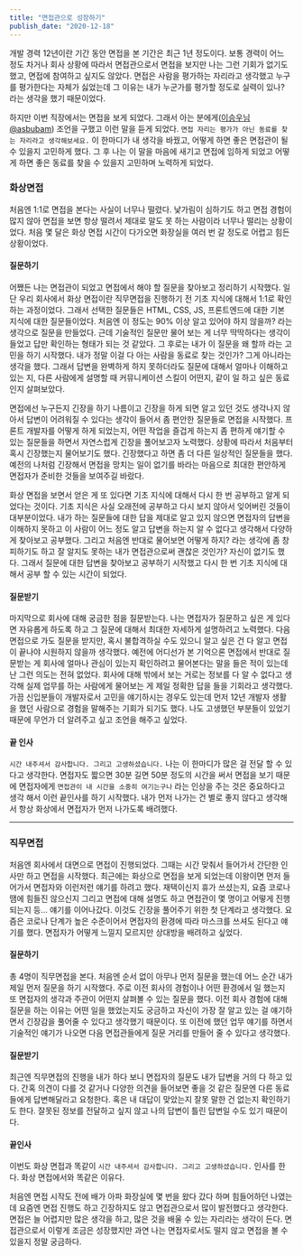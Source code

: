 ```yaml
---
title: "면접관으로 성장하기"
publish_date: "2020-12-18"
---
```


개발 경력 12년이란 기간 동안 면접을 본 기간은 최근 1년 정도이다. 보통 경력이 어느 정도 차거나 회사 상황에 따라서 면접관으로서 면접을 보지만 나는 그런 기회가 없기도 했고, 면접에 참여하고 싶지도 않았다. 면접은 사람을 평가하는 자리라고 생각했고 누구를 평가한다는 자체가 싫었는데 그 이유는 내가 누군가를 평가할 정도로 실력이 있나? 라는 생각을 했기 때문이었다.

하지만 이번 직장에서는 면접을 보게 되었다. 그래서 아는 분에게([이승우님 @asbubam](https://twitter.com/asbubam)) 조언을 구했고 이런 말을 듣게 되었다. `면접 자리는 평가가 아닌 동료를 찾는 자리라고 생각해보세요.` 
이 한마디가 내 생각을 바꿨고, 어떻게 하면 좋은 면접관이 될 수 있을지 고민하게 했다. 그 후 나는 이 말을 마음에 새기고 면접에 임하게 되었고 어떻게 하면 좋은 동료를 찾을 수 있을지 고민하며 노력하게 되었다.

### 화상면접 
처음엔 1:1로 면접을 본다는 사실이 너무나 떨렸다. 낯가림이 심하기도 하고 면접 경험이 많지 않아 면접을 보면 항상 떨려서 제대로 말도 못 하는 사람이라 너무나 떨리는 상황이었다. 처음 몇 달은 화상 면접 시간이 다가오면 화장실을 여러 번 갈 정도로 어렵고 힘든 상황이었다.

#### 질문하기
어쨌든 나는 면접관이 되었고 면접에서 해야 할 질문을 찾아보고 정리하기 시작했다. 일단 우리 회사에서 화상 면접이란 직무면접을 진행하기 전 기초 지식에 대해서 1:1로 확인하는 과정이었다. 그래서 선택한 질문들은 HTML, CSS, JS, 프론트엔드에 대한 기본 지식에 대한 질문들이었다.  처음엔 이 정도는 90% 이상 알고 있어야 하지 않을까? 라는 생각으로 질문을 만들었다.  근데 기술적인 질문만 물어 보는 게 너무 딱딱하다는 생각이 들었고 답만 확인하는 형태가 되는 것 같았다. 그 후로는 내가 이 질문을 왜 할까 라는 고민을 하기 시작했다. 내가 정말 이걸 다 아는 사람을 동료로 찾는 것인가? 그게 아니라는 생각을 했다. 그래서 답변을 완벽하게 하지 못하더라도 질문에 대해서 얼마나 이해하고 있는 지, 다른 사람에게 설명할 때 커뮤니케이션 스킬이 어떤지, 같이 일 하고 싶은 동료인지 살펴보았다. 

면접에선 누구든지 긴장을 하기 나름이고 긴장을 하게 되면 알고 있던 것도 생각나지 않아서 답변이 어려워질 수 있다는 생각이 들어서 좀 편안한 질문들로 면접을 시작했다.  프론트 개발자를 어떻게 하게 되었는지, 어떤 작업을 즐겁게 하는지 좀 편하게 얘기할 수 있는 질문들을 하면서 자연스럽게 긴장을 풀어보고자 노력했다. 상황에 따라서 처음부터 혹시 긴장했는지 물어보기도 했다. 긴장했다고 하면 좀 더 다른 일상적인 질문들을 했다. 예전의 나처럼 긴장해서 면접을 망치는 일이 없기를 바라는 마음으로 최대한 편안하게 면접자가 준비한 것들을 보여주길 바랐다.

화상 면접을 보면서 얻은 게 또 있다면 기초 지식에 대해서 다시 한 번 공부하고 알게 되었다는 것이다. 기초 지식은 사실 오래전에 공부하고 다시 보지 않아서 잊어버린 것들이 대부분이었다. 내가 하는 질문들에 대한 답을 제대로 알고 있지 않으면 면접자의 답변을 이해하지 못하고 이 사람이 어느 정도 알고 답변을 하는지 알 수 없다고 생각해서 다양하게 찾아보고 공부했다. 그리고 처음엔 반대로 물어보면 어떻게 하지? 라는 생각에 좀 창피하기도 하고 잘 알지도 못하는 내가 면접관으로써 괜찮은 것인가? 자신이 없기도 했다. 그래서 질문에 대한 답변을 찾아보고 공부하기 시작했고 다시 한 번 기초 지식에 대해서 공부 할 수 있는 시간이 되었다.

#### 질문받기
마지막으로 회사에 대해 궁금한 점을 질문받는다. 나는 면접자가 질문하고 싶은 게 있다면 자유롭게 하도록 하고 그 질문에 대해서 최대한 자세하게 설명하려고 노력했다. 다음 면접으로 가도 질문을 받지만, 혹시 불합격하실 수도 있으니 알고 싶은 건 다 알고 면접이 끝나야 시원하지 않을까 생각했다. 예전에 어디선가 본 기억으론 면접에서 반대로 질문받는 게 회사에 얼마나 관심이 있는지 확인하려고 물어본다는 말을 들은 적이 있는데 난 그런 의도는 전혀 없었다. 회사에 대해 밖에서 보는 거로는 정보를 다 알 수 없다고 생각해 실제 업무를 하는 사람에게 물어보는 게 제일 정확한 답을 들을 기회라고 생각했다. 가끔 신입분들이 개발자로서 고민을 얘기하시는 경우도 있는데 먼저 12년 개발자 생활을 했던 사람으로 경험을 말해주는 기회가 되기도 했다. 나도 고생했던 부분들이 있었기 때문에 무언가 더 알려주고 싶고 조언을 해주고 싶었다.

#### 끝 인사
`시간 내주셔서 감사합니다. 그리고 고생하셨습니다.` 나는 이 한마디가 많은 걸 전달 할 수 있다고 생각한다. 면접자도 짧으면 30분 길면 50분 정도의 시간을 써서 면접을 보기 때문에 면접자에게 `면접관이 내 시간을 소중히 여기는구나` 라는 인상을 주는 것은 중요하다고 생각 해서 이런 끝인사를 하기 시작했다. 내가 먼저 나가는 건 별로 좋지 않다고 생각해서 항상 화상에서 면접자가 먼저 나가도록 배려했다.

---

### 직무면접
처음엔 회사에서 대면으로 면접이 진행되었다. 그때는 시간 맞춰서 들어가서 간단한 인사만 하고 면접을 시작했다. 최근에는 화상으로 면접을 보게 되었는데 이왕이면 먼저 들어가서 면접자와 이런저런 얘기를 하려고 했다.
재택이신지 휴가 쓰셨는지, 요즘 코로나 땜에 힘들진 않으신지 그리고 면접에 대해 설명도 하고 면접관이 몇 명이고 어떻게 진행되는지 등… 얘기를 이어나갔다. 이것도 긴장을 풀어주기 위한 첫 단계라고 생각했다. 요즘은 코로나 단계가 높은 수준이어서 면접자의 환경에 따라 마스크를 쓰셔도 된다고 얘기를 했다. 면접자가 어떻게 느낄지 모르지만 상대방을 배려하고 싶었다.

#### 질문하기
총 4명이 직무면접을 본다. 처음엔 순서 없이 아무나 먼저 질문을 했는데 어느 순간 내가 제일 먼저 질문을 하기 시작했다.
주로 이전 회사의 경험이나 어떤 환경에서 일 했는지 또 면접자의 생각과 주관이 어떤지 살펴볼 수 있는 질문을 했다. 이전 회사 경험에 대해 질문을 하는 이유는 어떤 일을 했었는지도 궁금하고 자신이 가장 잘 알고 있는 걸 얘기하면서 긴장감을 풀어줄 수 있다고 생각했기 때문이다. 또 이전에 했던 업무 얘기를 하면서 기술적인 얘기가 나오면 다음 면접관들에게 질문 거리를 만들어 줄 수 있다고 생각했다.

#### 질문받기
최근엔 직무면접의 진행을 내가 하다 보니 면접자의 질문도 내가 답변을 거의 다 하고 있다. 간혹 의견이 다를 것 같거나 다양한 의견을 들어보면 좋을 것 같은 질문엔 다른 동료들에게 답변해달라고 요청한다. 혹은 내 대답이 맞았는지 잘못 말한 건 없는지 확인하기도 한다. 잘못된 정보를 전달하고 싶지 않고 나의 답변이 틀린 답변일 수도 있기 때문이다.

#### 끝인사
이번도 화상 면접과 똑같이 `시간 내주셔서 감사합니다. 그리고 고생하셨습니다.`  인사를 한다. 화상 면접에서와 똑같은 이유다.

처음엔 면접 시작도 전에 배가 아파 화장실에 몇 번을 왔다 갔다 하며 힘들어하던 나였는데 요즘엔 면접 진행도 하고 긴장하지도 않고 면접관으로서 많이 발전했다고 생각한다. 면접은 늘 어렵지만 많은 생각을 하고, 많은 것을 배울 수 있는 자리라는 생각이 든다.  면접관으로서 이렇게 조금은 성장했지만 과연 나는 면접자로서도 떨지 않고 면접을 볼 수 있을지 정말 궁금하다.
